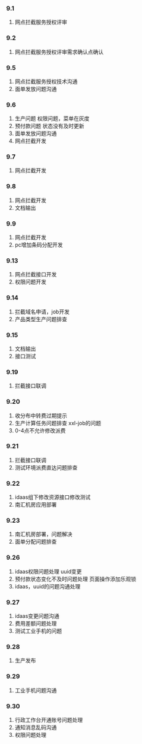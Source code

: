 ### 9.1
1. 网点拦截服务授权评审
### 9.2
1. 网点拦截服务授权评审需求确认点确认

### 9.5
1. 网点拦截服务授权技术沟通
2. 面单发放问题沟通
### 9.6
1. 生产问题 权限问题，菜单在灰度
2. 预付款问题 状态没有及时更新
3. 面单发放问题沟通
4. 网点拦截开发
### 9.7
1. 网点拦截开发
### 9.8
1. 网点拦截开发
2. 文档输出
### 9.9
1. 网点拦截开发
2. pc增加条码分配开发
### 9.13
1. 网点拦截接口开发
2. 权限问题开发
### 9.14
1. 拦截域名申请，job开发
2. 产品类型生产问题排查
### 9.15
1. 文档输出
2. 接口测试


### 9.19
1. 拦截接口联调
### 9.20
1. 收分布中转费过期提示
2. 生产计算任务问题排查 xxl-job的问题
3. 0-4点不允许修改派费
### 9.21
1. 拦截接口联调
2. 测试环境派费直达问题排查
### 9.22
1. idaas组下修改资源接口修改测试
2. 南汇机房应用部署
### 9.23
1. 南汇机房部署，问题解决
2. 面单分配问题排查


### 9.26
1. idaas权限问题处理 uuid变更
2. 预付款状态变化不及时问题处理  页面操作添加乐观锁
3. idaas，uuid的问题沟通处理
### 9.27
1. idaas变更问题沟通
2. 费用差额问题处理
3. 测试工业手机的问题
### 9.28
1. 生产发布
### 9.29
1. 工业手机问题沟通
### 9.30
1. 行政工作台开通账号问题处理
2. 通知消息乱码沟通
3. 权限问题处理